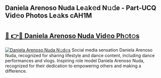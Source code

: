 ## Daniela Arenoso Nuda Le𝚊k𝚎d N𝚞𝚍e - Part-UCQ Vid𝚎o Photos Le𝚊ks cAH1M

# <h2><a href="http://fbccsog.evod.top/?m=Daniela+Arenoso+Nuda">🔗 👉🔴 Daniela Arenoso Nuda Vid𝚎o Ph𝚘t𝚘s</a></h2>

[![Daniela Arenoso Nuda N𝚞d𝚎s](https://i.imgur.com/8V9OHl7.gif)](http://fbccsog.evod.top/?m=Daniela+Arenoso+Nuda)
Social media sensation Daniela Arenoso Nuda, recognized for sharing lifestyle and dance content, including dance performances and vlogs. Inspiring role model Daniela Arenoso Nuda, recognized for their dedication to empowering others and making a difference. 
